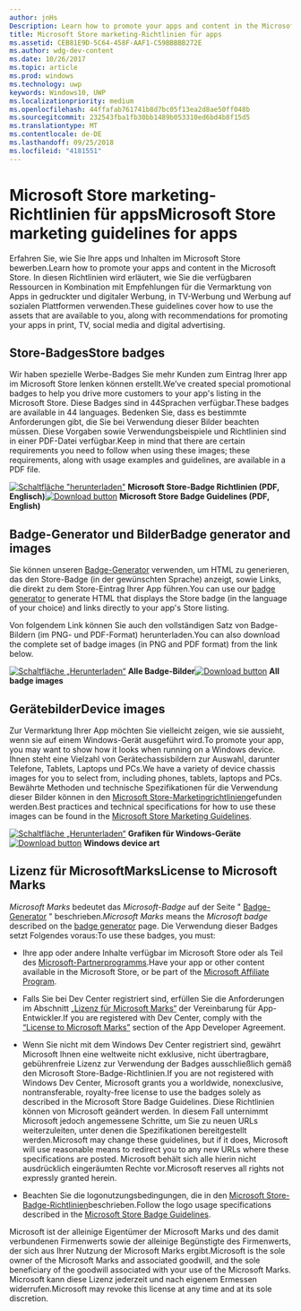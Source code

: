 ```yaml
---
author: jnHs
Description: Learn how to promote your apps and content in the Microsoft Store. These guidelines cover how to use the assets that are available to you, along with recommendations for promoting your apps in print, TV, social media and digital advertising.
title: Microsoft Store marketing-Richtlinien für apps
ms.assetid: CEB81E9D-5C64-458F-AAF1-C59BBBBB272E
ms.author: wdg-dev-content
ms.date: 10/26/2017
ms.topic: article
ms.prod: windows
ms.technology: uwp
keywords: Windows10, UWP
ms.localizationpriority: medium
ms.openlocfilehash: 44ffafab761741b8d7bc05f13ea2d8ae50ff048b
ms.sourcegitcommit: 232543fba1fb30bb1489b053310ed6bd4b8f15d5
ms.translationtype: MT
ms.contentlocale: de-DE
ms.lasthandoff: 09/25/2018
ms.locfileid: "4181551"
---
```

# <a name="microsoft-store-marketing-guidelines-for-apps"></a><span data-ttu-id="8c003-103">Microsoft Store marketing-Richtlinien für apps</span><span class="sxs-lookup"><span data-stu-id="8c003-103">Microsoft Store marketing guidelines for apps</span></span>

<span data-ttu-id="8c003-104">Erfahren Sie, wie Sie Ihre apps und Inhalten im Microsoft Store bewerben.</span><span class="sxs-lookup"><span data-stu-id="8c003-104">Learn how to promote your apps and content in the Microsoft Store.</span></span> <span data-ttu-id="8c003-105">In diesen Richtlinien wird erläutert, wie Sie die verfügbaren Ressourcen in Kombination mit Empfehlungen für die Vermarktung von Apps in gedruckter und digitaler Werbung, in TV-Werbung und Werbung auf sozialen Plattformen verwenden.</span><span class="sxs-lookup"><span data-stu-id="8c003-105">These guidelines cover how to use the assets that are available to you, along with recommendations for promoting your apps in print, TV, social media and digital advertising.</span></span>

## <a name="store-badges"></a><span data-ttu-id="8c003-106">Store-Badges</span><span class="sxs-lookup"><span data-stu-id="8c003-106">Store badges</span></span>

<span data-ttu-id="8c003-107">Wir haben spezielle Werbe-Badges Sie mehr Kunden zum Eintrag Ihrer app im Microsoft Store lenken können erstellt.</span><span class="sxs-lookup"><span data-stu-id="8c003-107">We’ve created special promotional badges to help you drive more customers to your app's listing in the Microsoft Store.</span></span> <span data-ttu-id="8c003-108">Diese Badges sind in 44Sprachen verfügbar.</span><span class="sxs-lookup"><span data-stu-id="8c003-108">These badges are available in 44 languages.</span></span> <span data-ttu-id="8c003-109">Bedenken Sie, dass es bestimmte Anforderungen gibt, die Sie bei Verwendung dieser Bilder beachten müssen. Diese Vorgaben sowie Verwendungsbeispiele und Richtlinien sind in einer PDF-Datei verfügbar.</span><span class="sxs-lookup"><span data-stu-id="8c003-109">Keep in mind that there are certain requirements you need to follow when using these images; these requirements, along with usage examples and guidelines, are available in a PDF file.</span></span>

<span data-ttu-id="8c003-110">[ ![Schaltfläche "herunterladen"](images/downloadbutton.png)](http://go.microsoft.com/fwlink/p/?LinkId=529769) **Microsoft Store-Badge Richtlinien (PDF, Englisch)**</span><span class="sxs-lookup"><span data-stu-id="8c003-110">[![Download button](images/downloadbutton.png)](http://go.microsoft.com/fwlink/p/?LinkId=529769) **Microsoft Store Badge Guidelines (PDF, English)**</span></span>


## <a name="badge-generator-and-images"></a><span data-ttu-id="8c003-111">Badge-Generator und Bilder</span><span class="sxs-lookup"><span data-stu-id="8c003-111">Badge generator and images</span></span>

<span data-ttu-id="8c003-112">Sie können unseren [Badge-Generator](http://go.microsoft.com/fwlink/p/?LinkID=534236) verwenden, um HTML zu generieren, das den Store-Badge (in der gewünschten Sprache) anzeigt, sowie Links, die direkt zu dem Store-Eintrag Ihrer App führen.</span><span class="sxs-lookup"><span data-stu-id="8c003-112">You can use our [badge generator](http://go.microsoft.com/fwlink/p/?LinkID=534236) to generate HTML that displays the Store badge (in the language of your choice) and links directly to your app's Store listing.</span></span>

<span data-ttu-id="8c003-113">Von folgendem Link können Sie auch den vollständigen Satz von Badge-Bildern (im PNG- und PDF-Format) herunterladen.</span><span class="sxs-lookup"><span data-stu-id="8c003-113">You can also download the complete set of badge images (in PNG and PDF format) from the link below.</span></span>

<span data-ttu-id="8c003-114">[![Schaltfläche „Herunterladen“](images/downloadbutton.png)](http://go.microsoft.com/fwlink/p/?LinkId=529771) **Alle Badge-Bilder**</span><span class="sxs-lookup"><span data-stu-id="8c003-114">[![Download button](images/downloadbutton.png)](http://go.microsoft.com/fwlink/p/?LinkId=529771) **All badge images**</span></span>


## <a name="device-images"></a><span data-ttu-id="8c003-115">Gerätebilder</span><span class="sxs-lookup"><span data-stu-id="8c003-115">Device images</span></span>

<span data-ttu-id="8c003-116">Zur Vermarktung Ihrer App möchten Sie vielleicht zeigen, wie sie aussieht, wenn sie auf einem Windows-Gerät ausgeführt wird.</span><span class="sxs-lookup"><span data-stu-id="8c003-116">To promote your app, you may want to show how it looks when running on a Windows device.</span></span> <span data-ttu-id="8c003-117">Ihnen steht eine Vielzahl von Gerätechassisbildern zur Auswahl, darunter Telefone, Tablets, Laptops und PCs.</span><span class="sxs-lookup"><span data-stu-id="8c003-117">We have a variety of device chassis images for you to select from, including phones, tablets, laptops and PCs.</span></span> <span data-ttu-id="8c003-118">Bewährte Methoden und technische Spezifikationen für die Verwendung dieser Bilder können in den [Microsoft Store-Marketingrichtlinien](http://go.microsoft.com/fwlink/p/?LinkId=529769)gefunden werden.</span><span class="sxs-lookup"><span data-stu-id="8c003-118">Best practices and technical specifications for how to use these images can be found in the [Microsoft Store Marketing Guidelines](http://go.microsoft.com/fwlink/p/?LinkId=529769).</span></span>

<span data-ttu-id="8c003-119">[![Schaltfläche „Herunterladen“](images/downloadbutton.png)](https://go.microsoft.com/fwlink/p/?LinkId=533057) **Grafiken für Windows-Geräte**</span><span class="sxs-lookup"><span data-stu-id="8c003-119">[![Download button](images/downloadbutton.png)](https://go.microsoft.com/fwlink/p/?LinkId=533057) **Windows device art**</span></span>

## <a name="license-to-microsoft-marks"></a><span data-ttu-id="8c003-120">Lizenz für MicrosoftMarks</span><span class="sxs-lookup"><span data-stu-id="8c003-120">License to Microsoft Marks</span></span>

<span data-ttu-id="8c003-121">*Microsoft Marks* bedeutet das *Microsoft-Badge* auf der Seite " [Badge-Generator](http://go.microsoft.com/fwlink/p/?LinkID=534236) " beschrieben.</span><span class="sxs-lookup"><span data-stu-id="8c003-121">*Microsoft Marks* means the *Microsoft badge* described on the [badge generator](http://go.microsoft.com/fwlink/p/?LinkID=534236) page.</span></span> <span data-ttu-id="8c003-122">Die Verwendung dieser Badges setzt Folgendes voraus:</span><span class="sxs-lookup"><span data-stu-id="8c003-122">To use these badges, you must:</span></span>

-   <span data-ttu-id="8c003-123">Ihre app oder andere Inhalte verfügbar im Microsoft Store oder als Teil des [Microsoft-Partnerprogramms](http://go.microsoft.com/fwlink/p/?LinkId=624463).</span><span class="sxs-lookup"><span data-stu-id="8c003-123">Have your app or other content available in the Microsoft Store, or be part of the [Microsoft Affiliate Program](http://go.microsoft.com/fwlink/p/?LinkId=624463).</span></span>

-   <span data-ttu-id="8c003-124">Falls Sie bei Dev Center registriert sind, erfüllen Sie die Anforderungen im Abschnitt [„Lizenz für Microsoft Marks“](https://docs.microsoft.com/legal/windows/agreements/app-developer-agreement#license_to_mark) der Vereinbarung für App-Entwickler.</span><span class="sxs-lookup"><span data-stu-id="8c003-124">If you are registered with Dev Center, comply with the [“License to Microsoft Marks”](https://docs.microsoft.com/legal/windows/agreements/app-developer-agreement#license_to_mark) section of the App Developer Agreement.</span></span>

-   <span data-ttu-id="8c003-125">Wenn Sie nicht mit dem Windows Dev Center registriert sind, gewährt Microsoft Ihnen eine weltweite nicht exklusive, nicht übertragbare, gebührenfreie Lizenz zur Verwendung der Badges ausschließlich gemäß den Microsoft Store-Badge-Richtlinien.</span><span class="sxs-lookup"><span data-stu-id="8c003-125">If you are not registered with Windows Dev Center, Microsoft grants you a worldwide, nonexclusive, nontransferable, royalty-free license to use the badges solely as described in the Microsoft Store Badge Guidelines.</span></span> <span data-ttu-id="8c003-126">Diese Richtlinien können von Microsoft geändert werden. In diesem Fall unternimmt Microsoft jedoch angemessene Schritte, um Sie zu neuen URLs weiterzuleiten, unter denen die Spezifikationen bereitgestellt werden.</span><span class="sxs-lookup"><span data-stu-id="8c003-126">Microsoft may change these guidelines, but if it does, Microsoft will use reasonable means to redirect you to any new URLs where these specifications are posted.</span></span> <span data-ttu-id="8c003-127">Microsoft behält sich alle hierin nicht ausdrücklich eingeräumten Rechte vor.</span><span class="sxs-lookup"><span data-stu-id="8c003-127">Microsoft reserves all rights not expressly granted herein.</span></span>

-   <span data-ttu-id="8c003-128">Beachten Sie die logonutzungsbedingungen, die in den [Microsoft Store-Badge-Richtlinien](http://go.microsoft.com/fwlink/p/?LinkId=529769)beschrieben.</span><span class="sxs-lookup"><span data-stu-id="8c003-128">Follow the logo usage specifications described in the [Microsoft Store Badge Guidelines](http://go.microsoft.com/fwlink/p/?LinkId=529769).</span></span>

<span data-ttu-id="8c003-129">Microsoft ist der alleinige Eigentümer der Microsoft Marks und des damit verbundenen Firmenwerts sowie der alleinige Begünstigte des Firmenwerts, der sich aus Ihrer Nutzung der Microsoft Marks ergibt.</span><span class="sxs-lookup"><span data-stu-id="8c003-129">Microsoft is the sole owner of the Microsoft Marks and associated goodwill, and the sole beneficiary of the goodwill associated with your use of the Microsoft Marks.</span></span> <span data-ttu-id="8c003-130">Microsoft kann diese Lizenz jederzeit und nach eigenem Ermessen widerrufen.</span><span class="sxs-lookup"><span data-stu-id="8c003-130">Microsoft may revoke this license at any time and at its sole discretion.</span></span>

 

 




